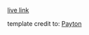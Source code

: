 [live link](https://michellechung099.github.io/)

template credit to: [Payton](https://github.com/paytonjewell)
